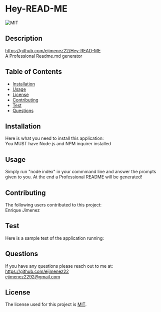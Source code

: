 
  # Hey-READ-ME
  
  ![MIT](https://img.shields.io/badge/License-MIT-yellow.svg)
  
  ## Description 
  https://github.com/ejimenez22/Hey-READ-ME
  <br />
  A Professional Readme.md generator 
  ## Table of Contents
  * [Installation](#Installation)
  * [Usage](#Usage)
  * [License](#License)
  * [Contributing](#Contributing)
  * [Test](#Test)
  * [Questions](#Questions)
  ## Installation
  Here is what you need to install this application: 
  <br />
  You MUST have Node.js and NPM inquirer installed
  ## Usage
  Simply run "node index" in your commmand line and answer the prompts given to you. At the end a Professional README will be generated!
  ## Contributing
  The following users contributed to this project:
  <br />
  Enrique Jimenez
  ## Test
  Here is a sample test of the application running:
  <br />
  ## Questions
  If you have any questions please reach out to me at:
  <br />
  https://github.com/ejimenez22
  <br />
  ejimenez2292@gmail.com
  <br />
  
  ## License
  The license used for this project is [MIT](#License).
  
